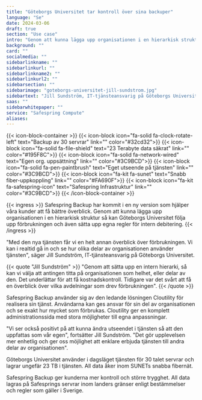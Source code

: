 ```yaml
---
title: "Göteborgs Universitet tar kontroll över sina backuper"
language: "Se"
date: 2024-03-06
draft: true
section: "Use case"
intro: "Genom att kunna lägga upp organisationen i en hierarkisk struktur så kan Göteborgs Universitet följa upp förbrukningen och även sätta upp egna regler för intern debitering"
background: ""
card: ""
socialmedia: ""
sidebarlinkname: ""
sidebarlinkurl: ""
sidebarlinkname2: ""
sidebarlinkurl2: ""
sidebarsection: ""
sidebarimage: "goteborgs-universitet-jill-sundstrom.jpg"
sidebartext: "Jill Sundström, IT-tjänsteansvarig på Göteborgs Universitet, beskriver vinsten av att följa upp förbrukningen och även sätta upp egna regler för intern debitering."
saas: ""
sidebarwhitepaper: ""
service: "Safespring Compute"
aliases:
---
```


{{< icon-block-container >}}
    {{< icon-block icon="fa-solid fa-clock-rotate-left" text="Backup av 30 servrar" link="" color="#32cd32">}}
    {{< icon-block icon="fa-solid fa-file-shield" text="23 Terabyte data säkrat" link="" color="#195F8C">}}
    {{< icon-block icon="fa-solid fa-network-wired" text="Egen org. uppsättning" link="" color="#3C9BCD">}}
    {{< icon-block icon="fa-solid fa-pen-paintbrush" text="Eget utseende på tjänsten" link="" color="#3C9BCD">}}
    {{< icon-block icon="fa-kit fa-sunet" text="Snabb fiber-uppkoppling" link="" color="#FA690F">}}
    {{< icon-block icon="fa-kit fa-safespring-icon" text="Safespring Infrastruktur" link="" color="#3C9BCD">}}
{{< /icon-block-container >}}

{{< ingress >}}
Safespring Backup har kommit i en ny version som hjälper våra kunder att få bättre överblick. Genom att kunna lägga upp organisationen i en hierarkisk struktur så kan Göteborgs Universitet följa upp förbrukningen och även sätta upp egna regler för intern debitering.
{{< /ingress >}}

"Med den nya tjänsten får vi en helt annan överblick över förbrukningen. Vi kan i realtid gå in och se hur olika delar av organisationen använder tjänsten", säger Jill Sundström, IT-tjänsteansvarig på Göteborgs Universitet.

{{< quote "Jill Sundström" >}}
"Genom att sätta upp en intern hierarki, så kan vi välja att antingen titta på organisationen som helhet, eller delar av den. Det underlättar för att få kostnadskontroll. Tidigare var det svårt att få en överblick över vilka avdelningar som drev förbrukningen".
{{< /quote >}}

Safespring Backup använder sig av den ledande lösningen Cloutility för realisera sin tjänst. Användarna kan ges ansvar för sin del av organisationen och se exakt hur mycket som förbrukas.  Cloutility ger en komplett administrationssida med stora möjligheter till egna anpassningar.

"Vi ser också positivt på att kunna ändra utseendet i tjänsten så att den uppfattas som vår egen", fortsätter Jill Sundström. "Det gör upplevelsen mer enhetlig och ger oss möjlighet att enklare erbjuda tjänsten till andra delar av organisationen".

Göteborgs Universitet använder i dagsläget tjänsten för 30 talet servrar och lagrar ungefär 23 TB i tjänsten. All data åker inom SUNETs snabba fibernät.

Safespring Backup ger kunderna mer kontroll och större trygghet. All data lagras på Safesprings servrar inom landers gränser enligt bestämmelser och regler som gäller i Sverige.